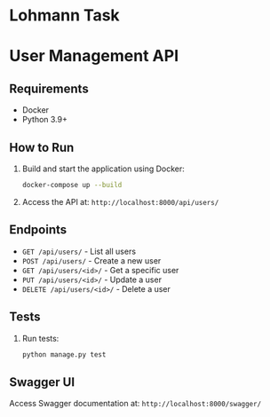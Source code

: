 # Lohmann Task 

# User Management API

## Requirements
- Docker
- Python 3.9+

## How to Run
1. Build and start the application using Docker:
    ```bash
    docker-compose up --build
    ```
2. Access the API at: `http://localhost:8000/api/users/`

## Endpoints
- `GET /api/users/` - List all users
- `POST /api/users/` - Create a new user
- `GET /api/users/<id>/` - Get a specific user
- `PUT /api/users/<id>/` - Update a user
- `DELETE /api/users/<id>/` - Delete a user

## Tests
1. Run tests:
    ```bash
    python manage.py test
    ```

## Swagger UI
Access Swagger documentation at: `http://localhost:8000/swagger/`
